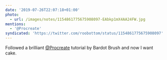 ```yaml
---
date: '2019-07-26T22:07:18+01:00'
photo:
  - url: /images/notes/1154861775675908097-EAbkp1mX4AA24FW.jpg
mentions:
  - '@Procreate'
syndicated: 'https://twitter.com/roobottom/status/1154861775675908097'
---
```

Followed a brilliant [@Procreate](https://twitter.com/@Procreate) tutorial by Bardot Brush and now I want cake. 
